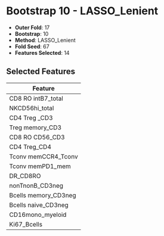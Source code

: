 # Bootstrap 10 - LASSO_Lenient

- **Outer Fold**: 17
- **Bootstrap**: 10
- **Method**: LASSO_Lenient
- **Fold Seed**: 67
- **Features Selected**: 14

## Selected Features

| Feature |
|---------|
| CD8 RO intB7_total |
| NKCD56hi_total |
| CD4 Treg _CD3 |
| Treg memory_CD3 |
| CD8 RO CD56_CD3 |
| CD4 Treg_CD4 |
| Tconv memCCR4_Tconv |
| Tconv memPD1_mem |
| DR_CD8RO |
| nonTnonB_CD3neg |
| Bcells memory_CD3neg |
| Bcells naive_CD3neg |
| CD16mono_myeloid |
| Ki67_Bcells |
